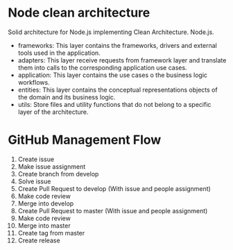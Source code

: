 # Node clean architecture
Solid architecture for Node.js implementing Clean Architecture. Node.js.
- frameworks: This layer contains the frameworks, drivers and external tools used in the application.
- adapters: This layer receive requests from framework layer and translate them into calls to the corresponding application use cases.
- application: This layer contains the use cases o the business logic workflows.
- entities: This layer contains the conceptual representations objects of the domain and its business logic.
- utils: Store files and utility functions that do not belong to a specific layer of the architecture.

# GitHub Management Flow
1. Create issue
1. Make issue assignment
2. Create branch from develop
3. Solve issue
4. Create Pull Request to develop (With issue and people assignment)
5. Make code review
6. Merge into develop
7. Create Pull Request to master (With issue and people assignment)
8. Make code review
9. Merge into master
10. Create tag from master
11. Create release
